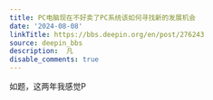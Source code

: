 ```yaml
---
title: PC电脑现在不好卖了PC系统该如何寻找新的发展机会
date: '2024-08-08'
linkTitle: https://bbs.deepin.org/en/post/276243
source: deepin_bbs
description:  凡 
disable_comments: true
---
```

如题，这两年我感觉P
